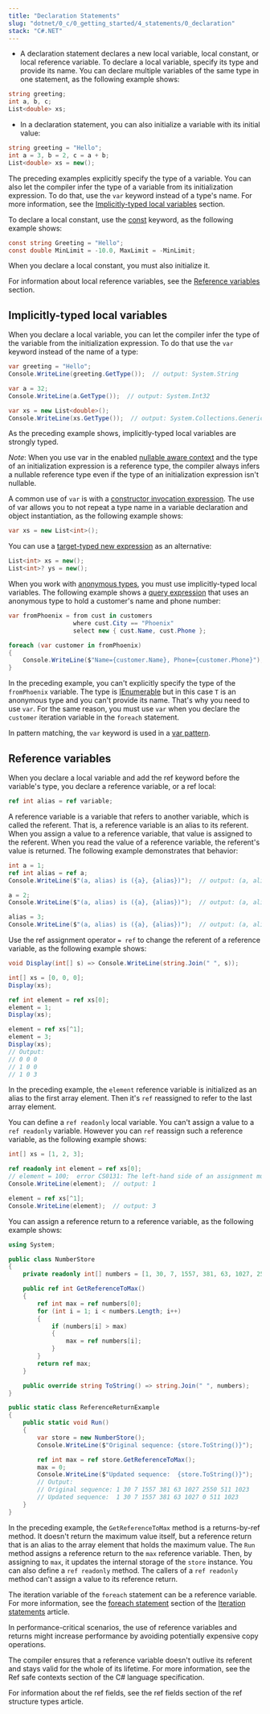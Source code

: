 ```yaml
---
title: "Declaration Statements"
slug: "dotnet/0_c/0_getting_started/4_statements/0_declaration"
stack: "C#.NET"
---
```


- A declaration statement declares a new local variable, local constant, or local reference variable. To declare a local variable, specify its type and provide its name. You can declare multiple variables of the same type in one statement, as the following example shows:

```csharp
string greeting;
int a, b, c;
List<double> xs;
```

- In a declaration statement, you can also initialize a variable with its initial value:

```csharp
string greeting = "Hello";
int a = 3, b = 2, c = a + b;
List<double> xs = new();
```

The preceding examples explicitly specify the type of a variable. You can also let the compiler infer the type of a variable from its initialization expression. To do that, use the `var` keyword instead of a type's name. For more information, see the [Implicitly-typed local variables](https://learn.microsoft.com/en-us/dotnet/csharp/language-reference/statements/declarations#implicitly-typed-local-variables) section.

To declare a local constant, use the [const](https://learn.microsoft.com/en-us/dotnet/csharp/language-reference/keywords/const) keyword, as the following example shows:

```csharp
const string Greeting = "Hello";
const double MinLimit = -10.0, MaxLimit = -MinLimit;
```

When you declare a local constant, you must also initialize it.

For information about local reference variables, see the [Reference variables](https://learn.microsoft.com/en-us/dotnet/csharp/language-reference/statements/declarations#reference-variables) section.

## Implicitly-typed local variables

When you declare a local variable, you can let the compiler infer the type of the variable from the initialization expression. To do that use the `var` keyword instead of the name of a type:

```csharp
var greeting = "Hello";
Console.WriteLine(greeting.GetType());  // output: System.String

var a = 32;
Console.WriteLine(a.GetType());  // output: System.Int32

var xs = new List<double>();
Console.WriteLine(xs.GetType());  // output: System.Collections.Generic.List`1[System.Double]
```

As the preceding example shows, implicitly-typed local variables are strongly typed.

_Note_: When you use var in the enabled [nullable aware context](https://learn.microsoft.com/en-us/dotnet/csharp/language-reference/builtin-types/nullable-reference-types) and the type of an initialization expression is a reference type, the compiler always infers a nullable reference type even if the type of an initialization expression isn't nullable.

A common use of `var` is with a [constructor invocation expression](https://learn.microsoft.com/en-us/dotnet/csharp/language-reference/operators/new-operator#constructor-invocation). The use of var allows you to not repeat a type name in a variable declaration and object instantiation, as the following example shows:

```csharp
var xs = new List<int>();
```

You can use a [target-typed new expression](https://learn.microsoft.com/en-us/dotnet/csharp/language-reference/operators/new-operator#target-typed-new) as an alternative:

```csharp
List<int> xs = new();
List<int>? ys = new();
```

When you work with [anonymous types](https://learn.microsoft.com/en-us/dotnet/csharp/fundamentals/types/anonymous-types), you must use implicitly-typed local variables. The following example shows a [query expression](https://learn.microsoft.com/en-us/dotnet/csharp/language-reference/keywords/query-keywords) that uses an anonymous type to hold a customer's name and phone number:

```csharp
var fromPhoenix = from cust in customers
                  where cust.City == "Phoenix"
                  select new { cust.Name, cust.Phone };

foreach (var customer in fromPhoenix)
{
    Console.WriteLine($"Name={customer.Name}, Phone={customer.Phone}");
}
```

In the preceding example, you can't explicitly specify the type of the `fromPhoenix` variable. The type is [IEnumerable<T>](https://learn.microsoft.com/en-us/dotnet/api/system.collections.generic.ienumerable-1) but in this case `T` is an anonymous type and you can't provide its name. That's why you need to use `var`. For the same reason, you must use `var` when you declare the `customer` iteration variable in the `foreach` statement.

In pattern matching, the `var` keyword is used in a [var pattern](https://learn.microsoft.com/en-us/dotnet/csharp/language-reference/operators/patterns#var-pattern).

## Reference variables

When you declare a local variable and add the ref keyword before the variable's type, you declare a reference variable, or a ref local:

```csharp
ref int alias = ref variable;
```

A reference variable is a variable that refers to another variable, which is called the referent. That is, a reference variable is an alias to its referent. When you assign a value to a reference variable, that value is assigned to the referent. When you read the value of a reference variable, the referent's value is returned. The following example demonstrates that behavior:

```csharp
int a = 1;
ref int alias = ref a;
Console.WriteLine($"(a, alias) is ({a}, {alias})");  // output: (a, alias) is (1, 1)

a = 2;
Console.WriteLine($"(a, alias) is ({a}, {alias})");  // output: (a, alias) is (2, 2)

alias = 3;
Console.WriteLine($"(a, alias) is ({a}, {alias})");  // output: (a, alias) is (3, 3)
```

Use the ref assignment operator `= ref` to change the referent of a reference variable, as the following example shows:

```csharp
void Display(int[] s) => Console.WriteLine(string.Join(" ", s));

int[] xs = [0, 0, 0];
Display(xs);

ref int element = ref xs[0];
element = 1;
Display(xs);

element = ref xs[^1];
element = 3;
Display(xs);
// Output:
// 0 0 0
// 1 0 0
// 1 0 3
```

In the preceding example, the `element` reference variable is initialized as an alias to the first array element. Then it's `ref` reassigned to refer to the last array element.

You can define a `ref readonly` local variable. You can't assign a value to a `ref readonly` variable. However you can `ref` reassign such a reference variable, as the following example shows:

```csharp
int[] xs = [1, 2, 3];

ref readonly int element = ref xs[0];
// element = 100;  error CS0131: The left-hand side of an assignment must be a variable, property or indexer
Console.WriteLine(element);  // output: 1

element = ref xs[^1];
Console.WriteLine(element);  // output: 3
```

You can assign a reference return to a reference variable, as the following example shows:

```csharp
using System;

public class NumberStore
{
    private readonly int[] numbers = [1, 30, 7, 1557, 381, 63, 1027, 2550, 511, 1023];

    public ref int GetReferenceToMax()
    {
        ref int max = ref numbers[0];
        for (int i = 1; i < numbers.Length; i++)
        {
            if (numbers[i] > max)
            {
                max = ref numbers[i];
            }
        }
        return ref max;
    }

    public override string ToString() => string.Join(" ", numbers);
}

public static class ReferenceReturnExample
{
    public static void Run()
    {
        var store = new NumberStore();
        Console.WriteLine($"Original sequence: {store.ToString()}");

        ref int max = ref store.GetReferenceToMax();
        max = 0;
        Console.WriteLine($"Updated sequence:  {store.ToString()}");
        // Output:
        // Original sequence: 1 30 7 1557 381 63 1027 2550 511 1023
        // Updated sequence:  1 30 7 1557 381 63 1027 0 511 1023
    }
}
```

In the preceding example, the `GetReferenceToMax` method is a returns-by-ref method. It doesn't return the maximum value itself, but a reference return that is an alias to the array element that holds the maximum value. The `Run` method assigns a reference return to the `max` reference variable. Then, by assigning to `max`, it updates the internal storage of the `store` instance. You can also define a `ref readonly` method. The callers of a `ref readonly` method can't assign a value to its reference return.

The iteration variable of the `foreach` statement can be a reference variable. For more information, see the [foreach statement](https://learn.microsoft.com/en-us/dotnet/csharp/language-reference/statements/iteration-statements#the-foreach-statement) section of the [Iteration statements](https://learn.microsoft.com/en-us/dotnet/csharp/language-reference/statements/iteration-statements) article.

In performance-critical scenarios, the use of reference variables and returns might increase performance by avoiding potentially expensive copy operations.

The compiler ensures that a reference variable doesn't outlive its referent and stays valid for the whole of its lifetime. For more information, see the Ref safe contexts section of the C# language specification.

For information about the ref fields, see the ref fields section of the ref structure types article.

